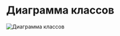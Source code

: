 # Диаграмма классов

![Диаграмма классов](https://github.com/bar47ney/trtpo_two/blob/master/Images/Class_Diagram1.png)
